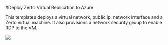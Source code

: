 #Deploy Zerto Virtual Replication to Azure

This templates deploys a virtual network, public ip, network interface and a Zerto virtual machine. It also provisions a network security group to enable RDP to the VM.

<a href="https://portal.azure.com/#create/Microsoft.Template/uri/https%3A%2F%2Fraw.githubusercontent.com%2Fnavalev%2FARM_Templates%2Fmaster%2Fzerto%2Fazuredeploy.json" target="_blank">
    <img src="http://azuredeploy.net/deploybutton.png"/>
</a>
